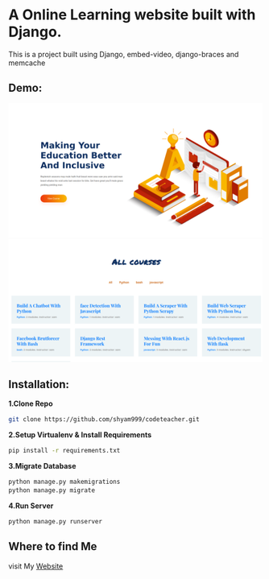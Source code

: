 # A Online Learning website built with Django.

This is a project built using Django, embed-video, django-braces and memcache

## Demo:
![](screenshot/home.png)
![](screenshot/course.png)

## Installation:
**1.Clone Repo**
```sh
git clone https://github.com/shyam999/codeteacher.git
```
**2.Setup Virtualenv & Install Requirements**
```sh
pip install -r requirements.txt
```
**3.Migrate Database**
```sh
python manage.py makemigrations
python manage.py migrate
```
**4.Run Server**
```sh
python manage.py runserver
```


## Where to find Me
visit My [Website](shyam999.github.io)
